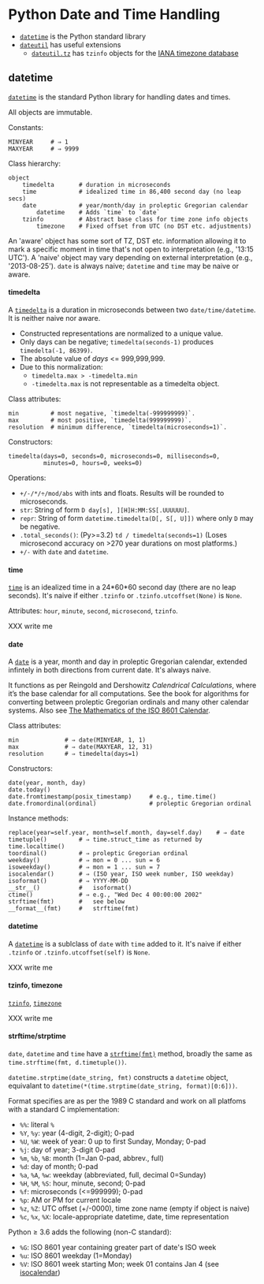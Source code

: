 Python Date and Time Handling
=============================

- [`datetime`] is the Python standard library
- [`dateutil`] has useful extensions
  - [`dateutil.tz`] has `tzinfo` objects for the [IANA timezone database][IANA]



datetime
--------

[`datetime`] is the standard Python library for handling dates and times.

All objects are immutable.

Constants:

    MINYEAR     # ⇒ 1
    MAXYEAR     # ⇒ 9999

Class hierarchy:

    object
        timedelta       # duration in microseconds
        time            # idealized time in 86,400 second day (no leap secs)
        date            # year/month/day in proleptic Gregorian calendar
            datetime    # Adds `time` to `date`
        tzinfo          # Abstract base class for time zone info objects
            timezone    # Fixed offset from UTC (no DST etc. adjustments)

An 'aware' object has some sort of TZ, DST etc. information allowing
it to mark a specific moment in time that's not open to interpretation
(e.g., '13:15 UTC'). A 'naive' object may vary depending on external
interpretation (e.g., '2013-08-25'). `date` is always naive; `datetime`
and `time` may be naive or aware.

#### timedelta

A [`timedelta`] is a duration in microseconds between two
`date/time/datetime`. It is neither naive nor aware.

- Constructed representations are normalized to a unique value.
- Only days can be negative; `timedelta(seconds-1)` produces
  `timedelta(-1, 86399)`.
- The absolute value of _days_ <= 999,999,999.
- Due to this normalization:
  - `timedelta.max > -timedelta.min`
  - `-timedelta.max` is not representable as a timedelta object.

Class attributes:

    min         # most negative, `timedelta(-999999999)`.
    max         # most positive, `timedelta(999999999)`.
    resolution  # minimum difference, `timedelta(microseconds=1)`.

Constructors:

    timedelta(days=0, seconds=0, microseconds=0, milliseconds=0,
              minutes=0, hours=0, weeks=0)

Operations:
* `+/-/*/÷/mod/abs` with ints and floats. Results will be rounded to
  microseconds.
* `str`: String of form `D day[s], ][H]H:MM:SS[.UUUUUU]`.
* `repr`: String of form `datetime.timedelta(D[, S[, U]])`
  where only `D` may be negative.
* `.total_seconds()`: (Py>=3.2) `td / timedelta(seconds=1)`
  (Loses microsecond accuracy on >270 year durations on most platforms.)
* `+/-` with `date` and `datetime`.

#### time

[`time`] is an idealized time in a 24\*60\*60 second day (there are no
leap seconds). It's naive if either `.tzinfo` or `.tzinfo.utcoffset(None)`
is `None`.

Attributes: `hour`, `minute`, `second`, `microsecond`, `tzinfo`.

XXX write me


#### date

A [`date`] is a year, month and day in proleptic Gregorian calendar,
extended infintely in both directions from current date. It's always
naive.

It functions as per Reingold and Dershowitz _Calendrical
Calculations_, where it’s the base calendar for all computations. See
the book for algorithms for converting between proleptic Gregorian
ordinals and many other calendar systems. Also see [The Mathematics of
the ISO 8601 Calendar][isocalendar].

Class attributes:

    min             # ⇒ date(MINYEAR, 1, 1)
    max             # ⇒ date(MAXYEAR, 12, 31)
    resolution      # ⇒ timedelta(days=1)

Constructors:

    date(year, month, day)
    date.today()
    date.fromtimestamp(posix_timestamp)     # e.g., time.time()
    date.fromordinal(ordinal)               # proleptic Gregorian ordinal

Instance methods:

    replace(year=self.year, month=self.month, day=self.day)    # ⇒ date
    timetuple()         # ⇒ time.struct_time as returned by time.localtime()
    toordinal()         # ⇒ proleptic Gregorian ordinal
    weekday()           # ⇒ mon = 0 ... sun = 6
    isoweekday()        # ⇒ mon = 1 ... sun = 7
    isocalendar()       # ⇒ (ISO year, ISO week number, ISO weekday)
    isoformat()         # ⇒ YYYY-MM-DD
    __str__()           #   isoformat()
    ctime()             # ⇒ e.g., "Wed Dec 4 00:00:00 2002"
    strftime(fmt)       #   see below
    __format__(fmt)     #   strftime(fmt)

#### datetime

A [`datetime`] is a sublclass of `date` with `time` added to it. It's
naive if either `.tzinfo` or `.tzinfo.utcoffset(self)` is `None`.

XXX write me

#### tzinfo, timezone

[`tzinfo`], [`timezone`]

XXX write me

#### strftime/strptime

`date`, `datetime` and `time` have a [`strftime(fmt)`][strftime]
method, broadly the same as `time.strftime(fmt, d.timetuple())`.

`datetime.strptime(date_string, fmt)` constructs a `datetime` object,
equivalant to `datetime(*(time.strptime(date_string, format)[0:6]))`.

Format specifies are as per the 1989 C standard and work on all platfoms
with a standard C implementation:
* `%%`: literal `%`
* `%Y`, `%y`: year (4-digit, 2-digit); 0-pad
* `%U`, `%W`: week of year: 0 up to first Sunday, Monday; 0-pad
* `%j`: day of year; 3-digit 0-pad
* `%m`, `%b`, `%B`: month (1=Jan 0-pad, abbrev., full)
* `%d`: day of month; 0-pad
* `%a`, `%A`, `%w`: weekday (abbreviated, full, decimal 0=Sunday)
* `%H`, `%M`, `%S`: hour, minute, second; 0-pad
* `%f`: microseconds (<=999999); 0-pad
* `%p`: AM or PM for current locale
* `%z`, `%Z`: UTC offset (+/-0000), time zone name (empty if object is naive)
* `%c`, `%x`, `%X`: locale-appropriate datetime, date, time representation

Python ≥ 3.6 adds the following (non-C standard):
* `%G`: ISO 8601 year containing greater part of date's ISO week
* `%u`: ISO 8601 weekday (1=Monday)
* `%V`: ISO 8601 week starting Mon; week 01 contains Jan 4 (see [isocalendar])



[IANA]: https://www.iana.org/time-zones
[`date`]: https://docs.python.org/3/library/datetime.html#date-objects
[`datetime`]: https://docs.python.org/3/library/datetime.html
[`dateutil.tz`]: https://dateutil.readthedocs.io/en/stable/tz.html
[`dateutil`]: https://dateutil.readthedocs.io/en/stable/index.html
[`time`]: https://docs.python.org/3/library/datetime.html#time-objects
[`timedelta`]: https://docs.python.org/3/library/datetime.html#timedelta-objects
[`timezone`]: https://docs.python.org/3/library/datetime.html#timezone-objects
[`tzinfo`]: https://docs.python.org/3/library/datetime.html#tzinfo-objects
[isocalendar]: https://www.staff.science.uu.nl/~gent0113/calendar/isocalendar.htm
[strftime]: https://docs.python.org/3/library/datetime.html#strftime-strptime-behavior
